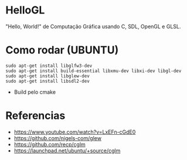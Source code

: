 # HelloGL
"Hello, World!" de Computação Gráfica usando C, SDL, OpenGL e GLSL.

# Como rodar (UBUNTU)


```
sudo apt-get install libglfw3-dev
sudo apt-get install build-essential libxmu-dev libxi-dev libgl-dev
sudo apt-get install libglew-dev
sudo apt-get install libsdl2-dev
```

- Build pelo cmake
# Referencias
- https://www.youtube.com/watch?v=LxEFn-cGdE0
- https://github.com/nigels-com/glew
- https://github.com/recp/cglm
- https://launchpad.net/ubuntu/+source/cglm
